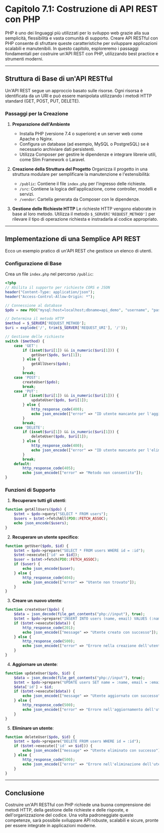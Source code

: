 # Capitolo 7.1: Costruzione di API REST con PHP

PHP è uno dei linguaggi più utilizzati per lo sviluppo web grazie alla sua semplicità, flessibilità e vasta comunità di supporto. Creare API RESTful con PHP consente di sfruttare queste caratteristiche per sviluppare applicazioni scalabili e manutenibili. In questo capitolo, esploreremo i passaggi fondamentali per costruire un'API REST con PHP, utilizzando best practice e strumenti moderni.

---

## Struttura di Base di un'API RESTful

Un'API REST segue un approccio basato sulle risorse. Ogni risorsa è identificata da un URI e può essere manipolata utilizzando i metodi HTTP standard (GET, POST, PUT, DELETE).

### Passaggi per la Creazione

1. **Preparazione dell'Ambiente**
   - Installa PHP (versione 7.4 o superiore) e un server web come Apache o Nginx.
   - Configura un database (ad esempio, MySQL o PostgreSQL) se è necessario archiviare dati persistenti.
   - Utilizza Composer per gestire le dipendenze e integrare librerie utili, come Slim Framework o Laravel.

2. **Creazione della Struttura del Progetto**
   Organizza il progetto in una struttura modulare per semplificare la manutenzione e l'estensibilità:
   - `/public`: Contiene il file `index.php` per l'ingresso delle richieste.
   - `/src`: Contiene la logica dell'applicazione, come controller, modelli e servizi.
   - `/vendor`: Cartella generata da Composer con le dipendenze.

3. **Gestione delle Richieste HTTP**
   Le richieste HTTP vengono elaborate in base al loro metodo. Utilizza il metodo `$_SERVER['REQUEST_METHOD']` per rilevare il tipo di operazione richiesta e instradarla al codice appropriato.

---

## Implementazione di una Semplice API REST

Ecco un esempio pratico di un'API REST che gestisce un elenco di utenti.

### Configurazione di Base
Crea un file `index.php` nel percorso `/public`:

```php
<?php
// Abilita il supporto per richieste CORS e JSON
header("Content-Type: application/json");
header("Access-Control-Allow-Origin: *");

// Connessione al database
$pdo = new PDO("mysql:host=localhost;dbname=api_demo", "username", "password");

// Determina il metodo HTTP
$method = $_SERVER['REQUEST_METHOD'];
$uri = explode('/', trim($_SERVER['REQUEST_URI'], '/'));

// Gestione delle richieste
switch ($method) {
    case 'GET':
        if (isset($uri[1]) && is_numeric($uri[1])) {
            getUser($pdo, $uri[1]);
        } else {
            getAllUsers($pdo);
        }
        break;
    case 'POST':
        createUser($pdo);
        break;
    case 'PUT':
        if (isset($uri[1]) && is_numeric($uri[1])) {
            updateUser($pdo, $uri[1]);
        } else {
            http_response_code(400);
            echo json_encode(["error" => "ID utente mancante per l'aggiornamento"]);
        }
        break;
    case 'DELETE':
        if (isset($uri[1]) && is_numeric($uri[1])) {
            deleteUser($pdo, $uri[1]);
        } else {
            http_response_code(400);
            echo json_encode(["error" => "ID utente mancante per l'eliminazione"]);
        }
        break;
    default:
        http_response_code(405);
        echo json_encode(["error" => "Metodo non consentito"]);
}
```

### Funzioni di Supporto

1. **Recuperare tutti gli utenti**:
```php
function getAllUsers($pdo) {
    $stmt = $pdo->query("SELECT * FROM users");
    $users = $stmt->fetchAll(PDO::FETCH_ASSOC);
    echo json_encode($users);
}
```

2. **Recuperare un utente specifico**:
```php
function getUser($pdo, $id) {
    $stmt = $pdo->prepare("SELECT * FROM users WHERE id = :id");
    $stmt->execute(['id' => $id]);
    $user = $stmt->fetch(PDO::FETCH_ASSOC);
    if ($user) {
        echo json_encode($user);
    } else {
        http_response_code(404);
        echo json_encode(["error" => "Utente non trovato"]);
    }
}
```

3. **Creare un nuovo utente**:
```php
function createUser($pdo) {
    $data = json_decode(file_get_contents("php://input"), true);
    $stmt = $pdo->prepare("INSERT INTO users (name, email) VALUES (:name, :email)");
    if ($stmt->execute($data)) {
        http_response_code(201);
        echo json_encode(["message" => "Utente creato con successo"]);
    } else {
        http_response_code(500);
        echo json_encode(["error" => "Errore nella creazione dell'utente"]);
    }
}
```

4. **Aggiornare un utente**:
```php
function updateUser($pdo, $id) {
    $data = json_decode(file_get_contents("php://input"), true);
    $stmt = $pdo->prepare("UPDATE users SET name = :name, email = :email WHERE id = :id");
    $data['id'] = $id;
    if ($stmt->execute($data)) {
        echo json_encode(["message" => "Utente aggiornato con successo"]);
    } else {
        http_response_code(500);
        echo json_encode(["error" => "Errore nell'aggiornamento dell'utente"]);
    }
}
```

5. **Eliminare un utente**:
```php
function deleteUser($pdo, $id) {
    $stmt = $pdo->prepare("DELETE FROM users WHERE id = :id");
    if ($stmt->execute(['id' => $id])) {
        echo json_encode(["message" => "Utente eliminato con successo"]);
    } else {
        http_response_code(500);
        echo json_encode(["error" => "Errore nell'eliminazione dell'utente"]);
    }
}
```

---

## Conclusione

Costruire un'API RESTful con PHP richiede una buona comprensione dei metodi HTTP, della gestione delle richieste e delle risposte, e dell'organizzazione del codice. Una volta padroneggiate queste competenze, sarà possibile sviluppare API robuste, scalabili e sicure, pronte per essere integrate in applicazioni moderne.

